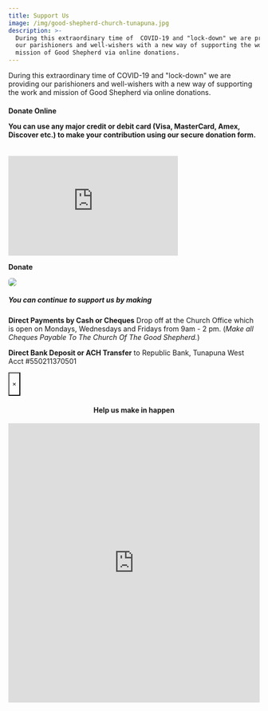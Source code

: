 ```yaml
---
title: Support Us
image: /img/good-shepherd-church-tunapuna.jpg
description: >-
  During this extraordinary time of  COVID-19 and "lock-down" we are providing
  our parishioners and well-wishers with a new way of supporting the work and
  mission of Good Shepherd via online donations.
---
```

<p>During this extraordinary time of  COVID-19 and "lock-down" we are providing our parishioners and well-wishers with a new way of supporting the work and mission of Good Shepherd via online donations. </p> 

<h4>Donate Online</hd>

<p>You can use any major credit or debit card (Visa, MasterCard, Amex, Discover etc.) to make your contribution using our secure donation form.</p>

<div class="grid-container">

<div class="grid-x grid-padding-x align-middle">

<div id="widget" class="medium-6 cell">

<iframe src="https://app.theflybottle.com/status-badge/e8276a25-f69d-4a8c-a032-0e817a2e4414" scrolling="no" allowfullscreen="" width="340" height="200" frameborder="0" style="margin-top: 20px;"></iframe>

<a class="button medium expanded" data-open="donateModal" style="margin-bottom: 30px;" aria-controls="donateModal" aria-haspopup="true" tabindex="0"><strong>Donate</strong></a></div>

<div class="medium-6 cell hide-for-small-only">

<img src="https://goodshepherdtt.org/img/good-shepherd-church-tunapuna.jpg" style="border-radius: 5px;"/>

</div>

</div></div>

<h5><strong>You can continue to support us by making</strong></h5>

<p><strong>Direct Payments by Cash or Cheques</strong>  Drop off at the Church Office which is open on Mondays, Wednesdays and Fridays from 9am - 2 pm. (<i>Make all Cheques Payable To The Church Of The Good Shepherd.</i>)</p>

<p><strong>Direct Bank Deposit or ACH Transfer</strong> to Republic Bank, Tunapuna West Acct #550211370501</p>

<div class="reveal full without-overlay" id="donateModal" data-reveal="" data-v-offset="0" role="dialog" aria-hidden="true" data-yeti-box="donateModal" data-resize="donateModal" data-n="exewxn-n">

<button class="close-button" data-close="" aria-label="Close modal" type="button" style="background: transparent;">

<span aria-hidden="true">×</span>

</button>

<br>

<center><h4>Help us make in happen</h4></center>

<iframe src="https://app.theflybottle.com/form-widget/e8276a25-f69d-4a8c-a032-0e817a2e4414" scrolling="no" allowfullscreen="" width="100%" height="560" frameborder="0"></iframe>

</div>
